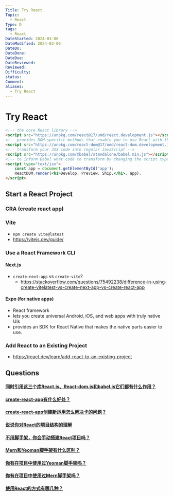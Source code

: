 ```yaml
---
Title: Try React
Topic:
  - React
Type: D
tags:
  - React
DateStarted: 2024-03-06
DateModified: 2024-03-06
DateDo: 
DateDone: 
DateDue: 
DateReviewed: 
Reviewed: 
Difficulty: 
status: 
Comment: 
aliases:
  - Try React
---
```

# Try React
```html
<!-- the core React library -->
<script src="https://unpkg.com/react@17/umd/react.development.js"></script>
<!-- provides DOM-specific methods that enable you to use React with the DOM -->
<script src="https://unpkg.com/react-dom@17/umd/react-dom.development.js"></script>
<!-- transform your JSX code into regular JavaScript -->
<script src="https://unpkg.com/@babel/standalone/babel.min.js"></script>
<!-- to inform Babel what code to transform by changing the script type to -->
<script type="text/jsx">
	const app = document.getElementById('app');
	ReactDOM.render(<h1>Develop. Preview. Ship.</h1>, app);
</script>
```

## Start a React Project
### CRA (create react app)
### Vite
- `npm create vite@latest`
- https://vitejs.dev/guide/


### Use a React Framework CLI
#### Next.js
- `create-next-app` vs `create-vite`?
	- https://stackoverflow.com/questions/75492238/difference-in-using-create-vitelatest-vs-create-next-app-vs-create-react-app

#### Expo (for native apps)
- React framework
- lets you create universal Android, iOS, and web apps with truly native UIs
- provides an SDK for React Native that makes the native parts easier to use.

### Add React to an Existing Project
- https://react.dev/learn/add-react-to-an-existing-project

## Questions
#### [同时引用这三个库React.js、React-dom.js和babel.js它们都有什么作用？](https://github.com/haizlin/fe-interview/issues/656)

#### [create-react-app有什么好处？](https://github.com/haizlin/fe-interview/issues/856)
#### [create-react-app创建新运用怎么解决卡的问题？](https://github.com/haizlin/fe-interview/issues/659)

#### [说说你对React的项目结构的理解](https://github.com/haizlin/fe-interview/issues/795)

#### [不用脚手架，你会手动搭建React项目吗？](https://github.com/haizlin/fe-interview/issues/688)

#### [Mern和Yeoman脚手架有什么区别？](https://github.com/haizlin/fe-interview/issues/696)
#### [你有在项目中使用过Yeoman脚手架吗？](https://github.com/haizlin/fe-interview/issues/695)
#### [你有在项目中使用过Mern脚手架吗？](https://github.com/haizlin/fe-interview/issues/694)

#### [使用React的方式有哪几种？](https://github.com/haizlin/fe-interview/issues/658)






